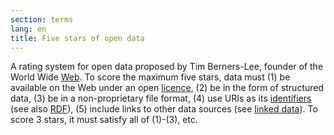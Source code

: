 ```yaml
---
section: terms
lang: en
title: Five stars of open data
---
```


A rating system for open data proposed by Tim Berners-Lee, founder of the World Wide [Web](/glossary/en/terms/web/). To score the maximum five stars, data must (1) be available on the Web under an open [licence](/glossary/en/terms/licence/), (2) be in the form of structured data, (3) be in a non-proprietary file format, (4) use URIs as its [identifiers](/glossary/en/terms/identifier) (see also [RDF](/glossary/en/terms/rdf/)), (5) include links to other data sources (see [linked data](/glossary/en/terms/linked-data/)). To score 3 stars, it must satisfy all of (1)-(3), etc. 
